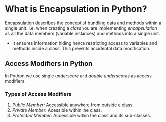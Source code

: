# What is Encapsulation in Python?
Encapsulation describes the concept of bundling data and methods within a single unit. i.e. when creating a *class* you are implementing *encapsulation* as all the data members (variable instances) and methods into a single unit.
* It ensures information hiding hence restricting access to variables and methods inside a class. This prevents accidental data modification.

## Access Modifiers in Python
In Python we use single *underscore* and *double underscores* as access modifiers.

### Types of Access Modifiers
1. *Public Member:* Accessible anywhere from outside a class.
2. *Private Member:* Acessible within the class.
3. *Protected Member:* Accessible within the class and its sub-classes.
